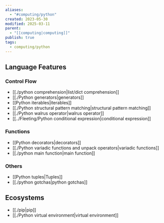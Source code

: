 ```yaml
---
aliases:
  - "#computing/python"
created: 2023-05-30
modified: 2025-03-11
parent:
  - "[[computing|computing]]"
publish: true
tags:
  - computing/python
---
```

## Language Features
### Control Flow
- [[./python comprehension|list/dict comprehension]]
- [[./Python generators|generators]]
- [[Python iterables|iterables]]
- [[./Python structural pattern matching|structural pattern matching]]
- [[./Python walrus operator|walrus operator]]
- [[../Fleeting/Python conditional expression|conditional expression]]
### Functions
- [[Python decorators|decorators]]
- [[./Python variadic functions and unpack operators|variadic functions]]
- [[./python main function|main function]]
### Others
- [[Python tuples|Tuples]]
- [[./python gotchas|python gotchas]]


## Ecosystems
- [[./pip|pip]]
- [[./Python virtual environment|virtual environment]]